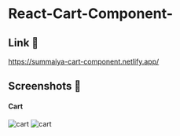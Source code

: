 # React-Cart-Component-

## Link  🔗
https://summaiya-cart-component.netlify.app/


## Screenshots  📸


#### Cart

<img src="https://user-images.githubusercontent.com/103142498/202857548-2ea53622-4c99-4c01-a44d-fe80d3f1a36a.png" alt="cart" />

<img src="https://user-images.githubusercontent.com/103142498/202857552-c4523a9d-d970-473f-92cd-a5b83ed26ea8.png" alt="cart" />

